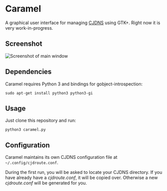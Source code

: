 Caramel
=======

A graphical user interface for managing [CJDNS](https://github.com/cjdelisle/cjdns) using GTK+. Right now it is very work-in-progress.

Screenshot
----------

![Screenshot of main window](http://cloud.github.com/downloads/duncanpk/cjdns-caramel/screenshot-2.png)

Dependencies
------------

Caramel requires Python 3 and bindings for gobject-introspection:

    sudo apt-get install python3 python3-gi

Usage
-----

Just clone this repository and run:

    python3 caramel.py

Configuration
-------------

Caramel maintains its own CJDNS configuration file at `~/.config/cjdroute.conf`.

During the first run, you will be asked to locate your CJDNS directory. If you have already have a *cjdroute.conf*, it will be copied over. Otherwise a new *cjdroute.conf* will be generated for you.
